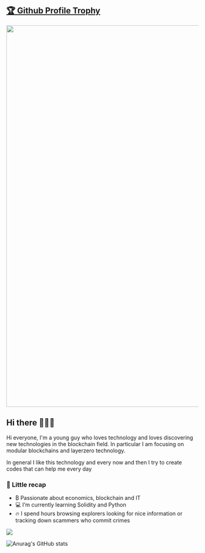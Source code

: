 <a href="https://github.com/JohnnWi/github-profile-trophy"><h2>🏆 Github Profile Trophy</h2></a>
<a href="https://github.com/JohnnWi/github-profile-trophy">
  <img width=1000 src="https://github-profile-trophy.vercel.app/?username=JohnnWi&column=10&theme=gruvbox&no-frame=true"/>
</a>

## Hi there 👋🇮🇹
Hi everyone, I'm a young guy who loves technology and loves discovering new technologies in the blockchain field. In particular I am focusing on modular blockchains and layerzero technology.

In general I like this technology and every now and then I try to create codes that can help me every day

### 🌱 Little recap 
- ₿ Passionate about economics, blockchain and IT
- 💻 I’m currently learning Solidity and Python
- 🔥 I spend hours browsing explorers looking for nice information or tracking down scammers who commit crimes

<div>
  <img src="https://github-readme-stats.vercel.app/api/top-langs/?username=JohnnWi&layout=compact" />
</div>

![Anurag's GitHub stats](https://github-readme-stats.vercel.app/api?username=anuraghazra&show_icons=true&theme=transparent)
